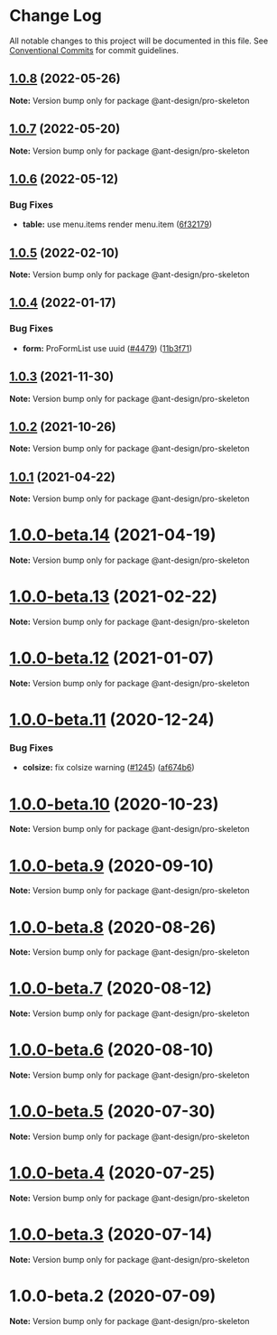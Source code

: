 # Change Log

All notable changes to this project will be documented in this file. See [Conventional Commits](https://conventionalcommits.org) for commit guidelines.

## [1.0.8](https://github.com/ant-design/pro-components/compare/@ant-design/pro-skeleton@1.0.7...@ant-design/pro-skeleton@1.0.8) (2022-05-26)

**Note:** Version bump only for package @ant-design/pro-skeleton

## [1.0.7](https://github.com/ant-design/pro-components/compare/@ant-design/pro-skeleton@1.0.6...@ant-design/pro-skeleton@1.0.7) (2022-05-20)

**Note:** Version bump only for package @ant-design/pro-skeleton

## [1.0.6](https://github.com/ant-design/pro-components/compare/@ant-design/pro-skeleton@1.0.5...@ant-design/pro-skeleton@1.0.6) (2022-05-12)

### Bug Fixes

- **table:** use menu.items render menu.item ([6f32179](https://github.com/ant-design/pro-components/commit/6f32179c6f411ac77fb743294d9d7838fa4bfc04))

## [1.0.5](https://github.com/ant-design/pro-components/compare/@ant-design/pro-skeleton@1.0.4...@ant-design/pro-skeleton@1.0.5) (2022-02-10)

**Note:** Version bump only for package @ant-design/pro-skeleton

## [1.0.4](https://github.com/ant-design/pro-components/compare/@ant-design/pro-skeleton@1.0.3...@ant-design/pro-skeleton@1.0.4) (2022-01-17)

### Bug Fixes

- **form:** ProFormList use uuid ([#4479](https://github.com/ant-design/pro-components/issues/4479)) ([11b3f71](https://github.com/ant-design/pro-components/commit/11b3f717cf545d9a361f173975586a99375c6517))

## [1.0.3](https://github.com/ant-design/pro-components/compare/@ant-design/pro-skeleton@1.0.2...@ant-design/pro-skeleton@1.0.3) (2021-11-30)

**Note:** Version bump only for package @ant-design/pro-skeleton

## [1.0.2](https://github.com/ant-design/pro-components/compare/@ant-design/pro-skeleton@1.0.1...@ant-design/pro-skeleton@1.0.2) (2021-10-26)

**Note:** Version bump only for package @ant-design/pro-skeleton

## [1.0.1](https://github.com/ant-design/pro-components/compare/@ant-design/pro-skeleton@1.0.0-beta.14...@ant-design/pro-skeleton@1.0.1) (2021-04-22)

**Note:** Version bump only for package @ant-design/pro-skeleton

# [1.0.0-beta.14](https://github.com/ant-design/pro-components/compare/@ant-design/pro-skeleton@1.0.0-beta.13...@ant-design/pro-skeleton@1.0.0-beta.14) (2021-04-19)

**Note:** Version bump only for package @ant-design/pro-skeleton

# [1.0.0-beta.13](https://github.com/ant-design/pro-components/compare/@ant-design/pro-skeleton@1.0.0-beta.12...@ant-design/pro-skeleton@1.0.0-beta.13) (2021-02-22)

**Note:** Version bump only for package @ant-design/pro-skeleton

# [1.0.0-beta.12](https://github.com/ant-design/pro-components/compare/@ant-design/pro-skeleton@1.0.0-beta.11...@ant-design/pro-skeleton@1.0.0-beta.12) (2021-01-07)

**Note:** Version bump only for package @ant-design/pro-skeleton

# [1.0.0-beta.11](https://github.com/ant-design/pro-components/compare/@ant-design/pro-skeleton@1.0.0-beta.10...@ant-design/pro-skeleton@1.0.0-beta.11) (2020-12-24)

### Bug Fixes

- **colsize:** fix colsize warning ([#1245](https://github.com/ant-design/pro-components/issues/1245)) ([af674b6](https://github.com/ant-design/pro-components/commit/af674b661f53ef7f537bd49bea32784274cf0d34))

# [1.0.0-beta.10](https://github.com/ant-design/pro-components/compare/@ant-design/pro-skeleton@1.0.0-beta.9...@ant-design/pro-skeleton@1.0.0-beta.10) (2020-10-23)

**Note:** Version bump only for package @ant-design/pro-skeleton

# [1.0.0-beta.9](https://github.com/ant-design/pro-components/compare/@ant-design/pro-skeleton@1.0.0-beta.8...@ant-design/pro-skeleton@1.0.0-beta.9) (2020-09-10)

**Note:** Version bump only for package @ant-design/pro-skeleton

# [1.0.0-beta.8](https://github.com/ant-design/pro-components/compare/@ant-design/pro-skeleton@1.0.0-beta.7...@ant-design/pro-skeleton@1.0.0-beta.8) (2020-08-26)

**Note:** Version bump only for package @ant-design/pro-skeleton

# [1.0.0-beta.7](https://github.com/ant-design/pro-components/compare/@ant-design/pro-skeleton@1.0.0-beta.6...@ant-design/pro-skeleton@1.0.0-beta.7) (2020-08-12)

**Note:** Version bump only for package @ant-design/pro-skeleton

# [1.0.0-beta.6](https://github.com/ant-design/pro-components/compare/@ant-design/pro-skeleton@1.0.0-beta.5...@ant-design/pro-skeleton@1.0.0-beta.6) (2020-08-10)

**Note:** Version bump only for package @ant-design/pro-skeleton

# [1.0.0-beta.5](https://github.com/ant-design/pro-components/compare/@ant-design/pro-skeleton@1.0.0-beta.4...@ant-design/pro-skeleton@1.0.0-beta.5) (2020-07-30)

**Note:** Version bump only for package @ant-design/pro-skeleton

# [1.0.0-beta.4](https://github.com/ant-design/pro-components/compare/@ant-design/pro-skeleton@1.0.0-beta.3...@ant-design/pro-skeleton@1.0.0-beta.4) (2020-07-25)

**Note:** Version bump only for package @ant-design/pro-skeleton

# [1.0.0-beta.3](https://github.com/ant-design/pro-components/compare/@ant-design/pro-skeleton@1.0.0-beta.2...@ant-design/pro-skeleton@1.0.0-beta.3) (2020-07-14)

**Note:** Version bump only for package @ant-design/pro-skeleton

# 1.0.0-beta.2 (2020-07-09)

**Note:** Version bump only for package @ant-design/pro-skeleton
